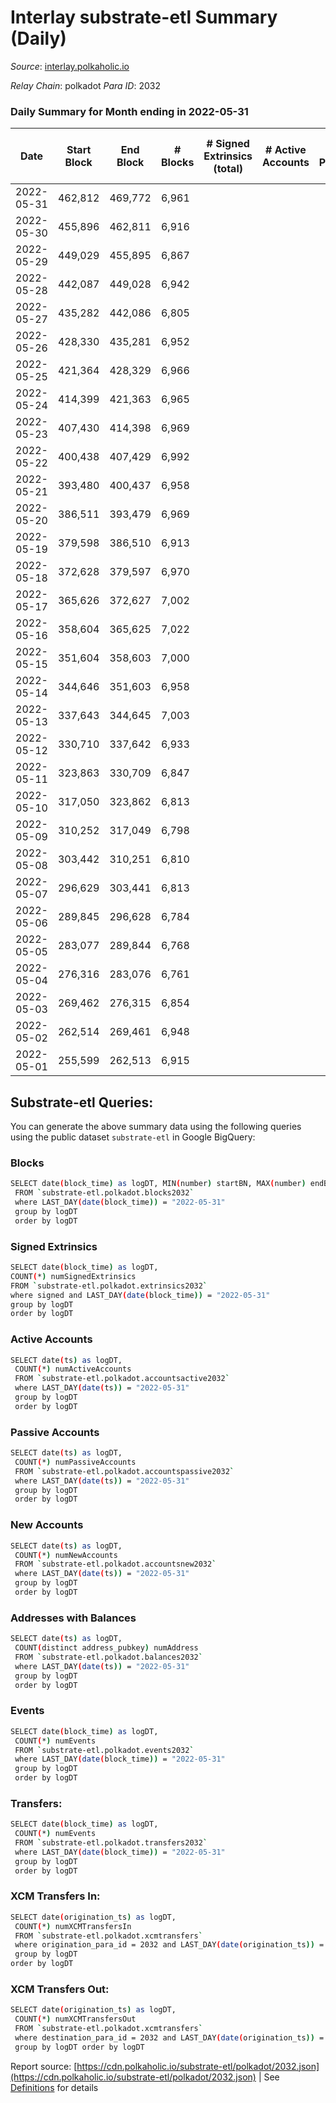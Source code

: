 # Interlay substrate-etl Summary (Daily)

_Source_: [interlay.polkaholic.io](https://interlay.polkaholic.io)

*Relay Chain*: polkadot
*Para ID*: 2032



### Daily Summary for Month ending in 2022-05-31


| Date | Start Block | End Block | # Blocks | # Signed Extrinsics (total) | # Active Accounts | # Passive | # New | # Addresses with Balances | # Events | # Transfers | # XCM Transfers In | # XCM Transfers Out | Issues | 
| ---- | ----------- | --------- | -------- | --------------------------- | ----------------- | --------- | ----- | ------------------------- | -------- | ----------- | ------------------ | ------------------- | ------ |
| 2022-05-31 | 462,812 | 469,772 | 6,961 |  |  |  |  | 42 | 27,847 |   |   |   |  |
| 2022-05-30 | 455,896 | 462,811 | 6,916 |  |  |  |  | 42 | 27,668 |   |   |   |  |
| 2022-05-29 | 449,029 | 455,895 | 6,867 |  |  |  |  | 42 | 27,475 |   |   |   |  |
| 2022-05-28 | 442,087 | 449,028 | 6,942 |  |  |  |  | 42 | 27,772 |   |   |   |  |
| 2022-05-27 | 435,282 | 442,086 | 6,805 |  |  |  |  | 42 | 27,224 |   |   |   |  |
| 2022-05-26 | 428,330 | 435,281 | 6,952 |  |  |  |  | 42 | 27,812 |   |   |   |  |
| 2022-05-25 | 421,364 | 428,329 | 6,966 |  |  |  |  | 42 | 27,867 |   |   |   |  |
| 2022-05-24 | 414,399 | 421,363 | 6,965 |  |  |  |  | 42 | 27,864 |   |   |   |  |
| 2022-05-23 | 407,430 | 414,398 | 6,969 |  |  |  |  | 42 | 27,880 |   |   |   |  |
| 2022-05-22 | 400,438 | 407,429 | 6,992 |  |  |  |  | 42 | 27,975 |   |   |   |  |
| 2022-05-21 | 393,480 | 400,437 | 6,958 |  |  |  |  | 42 | 27,836 |   |   |   |  |
| 2022-05-20 | 386,511 | 393,479 | 6,969 |  |  |  |  | 42 | 27,880 |   |   |   |  |
| 2022-05-19 | 379,598 | 386,510 | 6,913 |  |  |  |  | 42 | 27,656 |   |   |   |  |
| 2022-05-18 | 372,628 | 379,597 | 6,970 |  |  |  |  | 42 | 27,883 |   |   |   |  |
| 2022-05-17 | 365,626 | 372,627 | 7,002 |  |  |  |  | 42 | 28,012 |   |   |   |  |
| 2022-05-16 | 358,604 | 365,625 | 7,022 |  |  |  |  | 42 | 28,092 |   |   |   |  |
| 2022-05-15 | 351,604 | 358,603 | 7,000 |  |  |  |  | 42 | 28,007 |   |   |   |  |
| 2022-05-14 | 344,646 | 351,603 | 6,958 |  |  |  |  | 42 | 27,836 |   |   |   |  |
| 2022-05-13 | 337,643 | 344,645 | 7,003 |  |  |  |  | 42 | 28,016 |   |   |   |  |
| 2022-05-12 | 330,710 | 337,642 | 6,933 |  |  |  |  | 42 | 27,736 |   |   |   |  |
| 2022-05-11 | 323,863 | 330,709 | 6,847 |  |  |  |  | 42 | 27,392 |   |   |   |  |
| 2022-05-10 | 317,050 | 323,862 | 6,813 |  |  |  |  | 42 | 27,255 |   |   |   |  |
| 2022-05-09 | 310,252 | 317,049 | 6,798 |  |  |  |  | 42 | 27,199 |   |   |   |  |
| 2022-05-08 | 303,442 | 310,251 | 6,810 |  |  |  |  | 42 | 27,244 |   |   |   |  |
| 2022-05-07 | 296,629 | 303,441 | 6,813 |  |  |  |  | 42 | 27,259 |   |   |   |  |
| 2022-05-06 | 289,845 | 296,628 | 6,784 |  |  |  |  | 42 | 27,139 |   |   |   |  |
| 2022-05-05 | 283,077 | 289,844 | 6,768 |  |  |  |  | 42 | 27,076 |   |   |   |  |
| 2022-05-04 | 276,316 | 283,076 | 6,761 |  |  |  |  | 42 | 27,048 |   |   |   |  |
| 2022-05-03 | 269,462 | 276,315 | 6,854 |  |  |  |  | 42 | 27,420 |   |   |   |  |
| 2022-05-02 | 262,514 | 269,461 | 6,948 |  |  |  |  | 42 | 27,796 |   |   |   |  |
| 2022-05-01 | 255,599 | 262,513 | 6,915 |  |  |  |  | 42 | 27,664 |   |   |   |  |

## Substrate-etl Queries:
You can generate the above summary data using the following queries using the public dataset `substrate-etl` in Google BigQuery:

### Blocks
```bash
SELECT date(block_time) as logDT, MIN(number) startBN, MAX(number) endBN, COUNT(*) numBlocks 
 FROM `substrate-etl.polkadot.blocks2032`  
 where LAST_DAY(date(block_time)) = "2022-05-31" 
 group by logDT 
 order by logDT
```

### Signed Extrinsics
```bash
SELECT date(block_time) as logDT, 
COUNT(*) numSignedExtrinsics 
FROM `substrate-etl.polkadot.extrinsics2032`  
where signed and LAST_DAY(date(block_time)) = "2022-05-31" 
group by logDT 
order by logDT
```

### Active Accounts
```bash
SELECT date(ts) as logDT, 
 COUNT(*) numActiveAccounts 
 FROM `substrate-etl.polkadot.accountsactive2032` 
 where LAST_DAY(date(ts)) = "2022-05-31" 
 group by logDT 
 order by logDT
```

### Passive Accounts
```bash
SELECT date(ts) as logDT, 
 COUNT(*) numPassiveAccounts 
 FROM `substrate-etl.polkadot.accountspassive2032` 
 where LAST_DAY(date(ts)) = "2022-05-31" 
 group by logDT 
 order by logDT
```

### New Accounts
```bash
SELECT date(ts) as logDT, 
 COUNT(*) numNewAccounts 
 FROM `substrate-etl.polkadot.accountsnew2032` 
 where LAST_DAY(date(ts)) = "2022-05-31" 
 group by logDT
 order by logDT
```

### Addresses with Balances
```bash
SELECT date(ts) as logDT,
 COUNT(distinct address_pubkey) numAddress 
 FROM `substrate-etl.polkadot.balances2032` 
 where LAST_DAY(date(ts)) = "2022-05-31" 
 group by logDT 
 order by logDT
```

### Events
```bash
SELECT date(block_time) as logDT, 
 COUNT(*) numEvents 
 FROM `substrate-etl.polkadot.events2032` 
 where LAST_DAY(date(block_time)) = "2022-05-31" 
 group by logDT 
 order by logDT
```

### Transfers:
```bash
SELECT date(block_time) as logDT, 
 COUNT(*) numEvents 
 FROM `substrate-etl.polkadot.transfers2032` 
 where LAST_DAY(date(block_time)) = "2022-05-31" 
 group by logDT 
 order by logDT
```

### XCM Transfers In:
```bash
SELECT date(origination_ts) as logDT, 
 COUNT(*) numXCMTransfersIn 
 FROM `substrate-etl.polkadot.xcmtransfers` 
 where origination_para_id = 2032 and LAST_DAY(date(origination_ts)) = "2022-05-31" 
 group by logDT 
order by logDT
```

### XCM Transfers Out:
```bash
SELECT date(origination_ts) as logDT, 
 COUNT(*) numXCMTransfersOut 
 FROM `substrate-etl.polkadot.xcmtransfers` 
 where destination_para_id = 2032 and LAST_DAY(date(origination_ts)) = "2022-05-31" 
 group by logDT order by logDT
```


Report source: [https://cdn.polkaholic.io/substrate-etl/polkadot/2032.json](https://cdn.polkaholic.io/substrate-etl/polkadot/2032.json) | See [Definitions](/DEFINITIONS.md) for details
